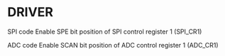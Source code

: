 # DRIVER

SPI code
Enable SPE bit position of SPI control register 1 (SPI_CR1) 




ADC code
Enable SCAN bit position of ADC control register 1 (ADC_CR1) 
